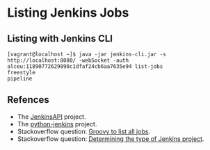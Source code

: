 # Listing Jenkins Jobs

## Listing with Jenkins CLI

```
[vagrant@localhost ~]$ java -jar jenkins-cli.jar -s http://localhost:8080/ -webSocket -auth alceu:11890772629890c1dfaf24cb6aa7635e94 list-jobs
freestyle
pipeline
```

## Refences

* The [JenkinsAPI](https://jenkinsapi.readthedocs.io/en/latest/using_jenkinsapi.html) project.
* The [python-jenkins](https://python-jenkins.readthedocs.io/en/latest/index.html) project.
* Stackoverflow question: [Groovy to list all jobs](https://support.cloudbees.com/hc/en-us/articles/226941767-Groovy-to-list-all-jobs).
* Stackoverflow question: [Determining the type of Jenkins project](https://stackoverflow.com/questions/45064038/determining-the-type-of-jenkins-project).

